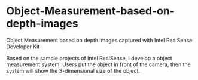 # Object-Measurement-based-on-depth-images
Object Measurement based on depth images captured with Intel RealSense Developer Kit

Based on the sample projects of Intel RealSense, I develop a object measurement system. 
Users put the object in front of the camera, then the system will show the 3-dimensional size of the object.
